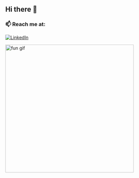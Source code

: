 ## Hi there 👋
### 📫 Reach me at:
[![LinkedIn](https://img.shields.io/badge/LinkedIn-blue?logo=linkedin&style=flat-square)](https://linkedin.com/in/aaron-tom-viji-961b52245)

<img src="https://media.giphy.com/media/xUPGcguWZHRC2HyBRS/giphy.gif" width="400" alt="fun gif">


<!--
**aarontoms/aarontoms** is a ✨ _special_ ✨ repository because its `README.md` (this file) appears on your GitHub profile.

Here are some ideas to get you started:

- 🔭 I’m currently working on ...
- 🌱 I’m currently learning ...
- 👯 I’m looking to collaborate on ...
- 🤔 I’m looking for help with ...
- 💬 Ask me about ...
- 📫 How to reach me: ...
- 😄 Pronouns: ...
- ⚡ Fun fact: ...
-->

